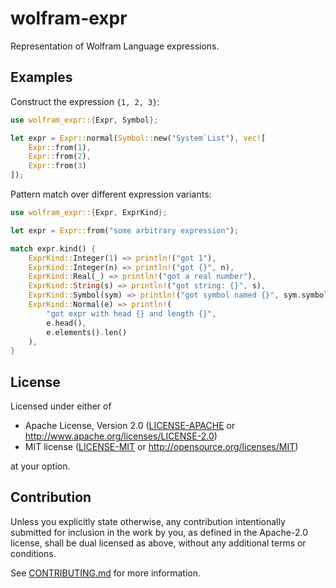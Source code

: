 # wolfram-expr

Representation of Wolfram Language expressions.

## Examples

Construct the expression `{1, 2, 3}`:

```rust
use wolfram_expr::{Expr, Symbol};

let expr = Expr::normal(Symbol::new("System`List"), vec![
    Expr::from(1),
    Expr::from(2),
    Expr::from(3)
]);
```

Pattern match over different expression variants:

```rust
use wolfram_expr::{Expr, ExprKind};

let expr = Expr::from("some arbitrary expression");

match expr.kind() {
    ExprKind::Integer(1) => println!("got 1"),
    ExprKind::Integer(n) => println!("got {}", n),
    ExprKind::Real(_) => println!("got a real number"),
    ExprKind::String(s) => println!("got string: {}", s),
    ExprKind::Symbol(sym) => println!("got symbol named {}", sym.symbol_name()),
    ExprKind::Normal(e) => println!(
        "got expr with head {} and length {}",
        e.head(),
        e.elements().len()
    ),
}
```

## License

 Licensed under either of

  * Apache License, Version 2.0
    ([LICENSE-APACHE](LICENSE-APACHE) or http://www.apache.org/licenses/LICENSE-2.0)
  * MIT license
    ([LICENSE-MIT](LICENSE-MIT) or http://opensource.org/licenses/MIT)

 at your option.

 ## Contribution

 Unless you explicitly state otherwise, any contribution intentionally submitted
 for inclusion in the work by you, as defined in the Apache-2.0 license, shall be
 dual licensed as above, without any additional terms or conditions.

 See [CONTRIBUTING.md](./CONTRIBUTING.md) for more information.